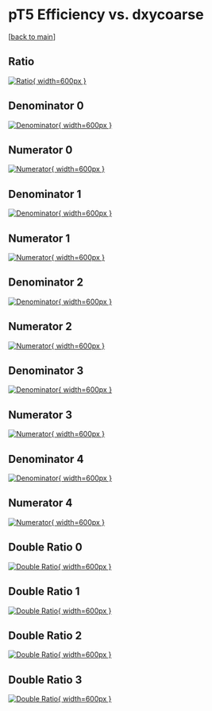# pT5 Efficiency vs. dxycoarse

[[back to main](./)]



## Ratio

[![Ratio](../mtv/var/pT5_loweta_321_-1_eff_dxycoarse.png){ width=600px }](../mtv/var/pT5_loweta_321_-1_eff_dxycoarse.pdf)

## Denominator 0

[![Denominator](../mtv/den/pT5_loweta_321_-1_eff_dxycoarse_den0.png){ width=600px }](../mtv/den/pT5_loweta_321_-1_eff_dxycoarse_den0.pdf)

## Numerator 0

[![Numerator](../mtv/num/pT5_loweta_321_-1_eff_dxycoarse_num0.png){ width=600px }](../mtv/num/pT5_loweta_321_-1_eff_dxycoarse_num0.pdf)

## Denominator 1

[![Denominator](../mtv/den/pT5_loweta_321_-1_eff_dxycoarse_den1.png){ width=600px }](../mtv/den/pT5_loweta_321_-1_eff_dxycoarse_den1.pdf)

## Numerator 1

[![Numerator](../mtv/num/pT5_loweta_321_-1_eff_dxycoarse_num1.png){ width=600px }](../mtv/num/pT5_loweta_321_-1_eff_dxycoarse_num1.pdf)

## Denominator 2

[![Denominator](../mtv/den/pT5_loweta_321_-1_eff_dxycoarse_den2.png){ width=600px }](../mtv/den/pT5_loweta_321_-1_eff_dxycoarse_den2.pdf)

## Numerator 2

[![Numerator](../mtv/num/pT5_loweta_321_-1_eff_dxycoarse_num2.png){ width=600px }](../mtv/num/pT5_loweta_321_-1_eff_dxycoarse_num2.pdf)

## Denominator 3

[![Denominator](../mtv/den/pT5_loweta_321_-1_eff_dxycoarse_den3.png){ width=600px }](../mtv/den/pT5_loweta_321_-1_eff_dxycoarse_den3.pdf)

## Numerator 3

[![Numerator](../mtv/num/pT5_loweta_321_-1_eff_dxycoarse_num3.png){ width=600px }](../mtv/num/pT5_loweta_321_-1_eff_dxycoarse_num3.pdf)

## Denominator 4

[![Denominator](../mtv/den/pT5_loweta_321_-1_eff_dxycoarse_den4.png){ width=600px }](../mtv/den/pT5_loweta_321_-1_eff_dxycoarse_den4.pdf)

## Numerator 4

[![Numerator](../mtv/num/pT5_loweta_321_-1_eff_dxycoarse_num4.png){ width=600px }](../mtv/num/pT5_loweta_321_-1_eff_dxycoarse_num4.pdf)

## Double Ratio 0

[![Double Ratio](../mtv/ratio/pT5_loweta_321_-1_eff_dxycoarse_ratio0.png){ width=600px }](../mtv/ratio/pT5_loweta_321_-1_eff_dxycoarse_ratio0.pdf)

## Double Ratio 1

[![Double Ratio](../mtv/ratio/pT5_loweta_321_-1_eff_dxycoarse_ratio1.png){ width=600px }](../mtv/ratio/pT5_loweta_321_-1_eff_dxycoarse_ratio1.pdf)

## Double Ratio 2

[![Double Ratio](../mtv/ratio/pT5_loweta_321_-1_eff_dxycoarse_ratio2.png){ width=600px }](../mtv/ratio/pT5_loweta_321_-1_eff_dxycoarse_ratio2.pdf)

## Double Ratio 3

[![Double Ratio](../mtv/ratio/pT5_loweta_321_-1_eff_dxycoarse_ratio3.png){ width=600px }](../mtv/ratio/pT5_loweta_321_-1_eff_dxycoarse_ratio3.pdf)

